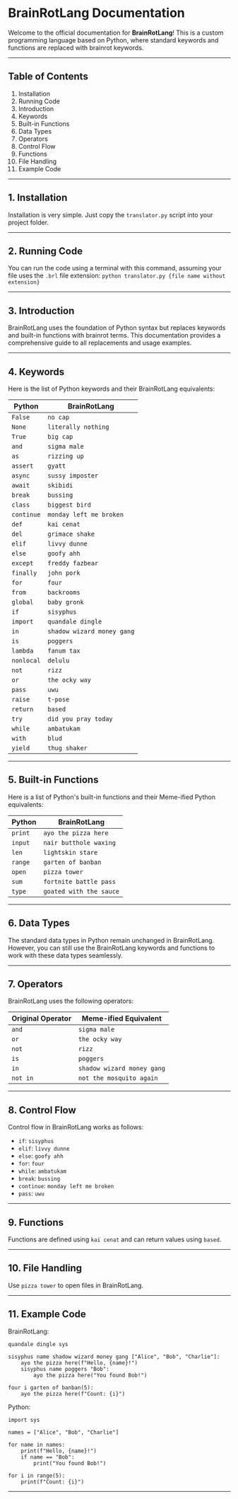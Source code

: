 # BrainRotLang Documentation

Welcome to the official documentation for **BrainRotLang**! This is a custom programming language based on Python, where standard keywords and functions are replaced with brainrot keywords.

---

## Table of Contents
1. Installation
2. Running Code
3. Introduction
4. Keywords
5. Built-in Functions
6. Data Types
7. Operators
8. Control Flow
9. Functions
10. File Handling
11. Example Code

---

## 1. Installation
Installation is very simple. Just copy the `translator.py` script into your project folder.

---

## 2. Running Code
You can run the code using a terminal with this command, assuming your file uses the `.brl` file extension:
`python translator.py {file name without extension}`

---

## 3. Introduction
BrainRotLang uses the foundation of Python syntax but replaces keywords and built-in functions with brainrot terms. This documentation provides a comprehensive guide to all replacements and usage examples.

---

## 4. Keywords
Here is the list of Python keywords and their BrainRotLang equivalents:

| Python | BrainRotLang                                  |
|--------------------------|-------------------------------|
| `False`                 | `no cap`                     |
| `None`                  | `literally nothing`          |
| `True`                  | `big cap`                    |
| `and`                   | `sigma male`                 |
| `as`                    | `rizzing up`                 |
| `assert`                | `gyatt`                      |
| `async`                 | `sussy imposter`             |
| `await`                 | `skibidi`                    |
| `break`                 | `bussing`                    |
| `class`                 | `biggest bird`               |
| `continue`              | `monday left me broken`      |
| `def`                   | `kai cenat`                  |
| `del`                   | `grimace shake`              |
| `elif`                  | `livvy dunne`                |
| `else`                  | `goofy ahh`                  |
| `except`                | `freddy fazbear`             |
| `finally`               | `john pork`                  |
| `for`                   | `four`                       |
| `from`                  | `backrooms`                  |
| `global`                | `baby gronk`                 |
| `if`                    | `sisyphus`                   |
| `import`                | `quandale dingle`            |
| `in`                    | `shadow wizard money gang`   |
| `is`                    | `poggers`                    |
| `lambda`                | `fanum tax`                  |
| `nonlocal`              | `delulu`                     |
| `not`                   | `rizz`                       |
| `or`                    | `the ocky way`               |
| `pass`                  | `uwu`                        |
| `raise`                 | `t-pose`                     |
| `return`                | `based`                      |
| `try`                   | `did you pray today`         |
| `while`                 | `ambatukam`                  |
| `with`                  | `blud`                       |
| `yield`                 | `thug shaker`                |

---

## 5. Built-in Functions
Here is a list of Python's built-in functions and their Meme-ified Python equivalents:

| Python            | BrainRotLang                      |
|--------------------|------------------------------------|
| `print`           | `ayo the pizza here`              |
| `input`           | `nair butthole waxing`            |
| `len`             | `lightskin stare`                 |
| `range`           | `garten of banban`                |
| `open`            | `pizza tower`                     |
| `sum`             | `fortnite battle pass`            |
| `type`            | `goated with the sauce`           |

---

## 6. Data Types
The standard data types in Python remain unchanged in BrainRotLang. However, you can still use the BrainRotLang keywords and functions to work with these data types seamlessly.

---

## 7. Operators
BrainRotLang uses the following operators:

| Original Operator | Meme-ified Equivalent          |
|--------------------|--------------------------------|
| `and`             | `sigma male`                  |
| `or`              | `the ocky way`                |
| `not`             | `rizz`                        |
| `is`              | `poggers`                     |
| `in`              | `shadow wizard money gang`    |
| `not in`          | `not the mosquito again`      |

---

## 8. Control Flow
Control flow in BrainRotLang works as follows:

- `if`: `sisyphus`
- `elif`: `livvy dunne`
- `else`: `goofy ahh`
- `for`: `four`
- `while`: `ambatukam`
- `break`: `bussing`
- `continue`: `monday left me broken`
- `pass`: `uwu`

---

## 9. Functions
Functions are defined using `kai cenat` and can return values using `based`.

---

## 10. File Handling
Use `pizza tower` to open files in BrainRotLang.

---

## 11. Example Code
BrainRotLang:
```
quandale dingle sys

sisyphus name shadow wizard money gang ["Alice", "Bob", "Charlie"]:
    ayo the pizza here(f"Hello, {name}!")
    sisyphus name poggers "Bob":
        ayo the pizza here("You found Bob!")

four i garten of banban(5):
    ayo the pizza here(f"Count: {i}")
```

Python:
```
import sys

names = ["Alice", "Bob", "Charlie"]

for name in names:
    print(f"Hello, {name}!")
    if name == "Bob":
        print("You found Bob!")

for i in range(5):
    print(f"Count: {i}")
```

---